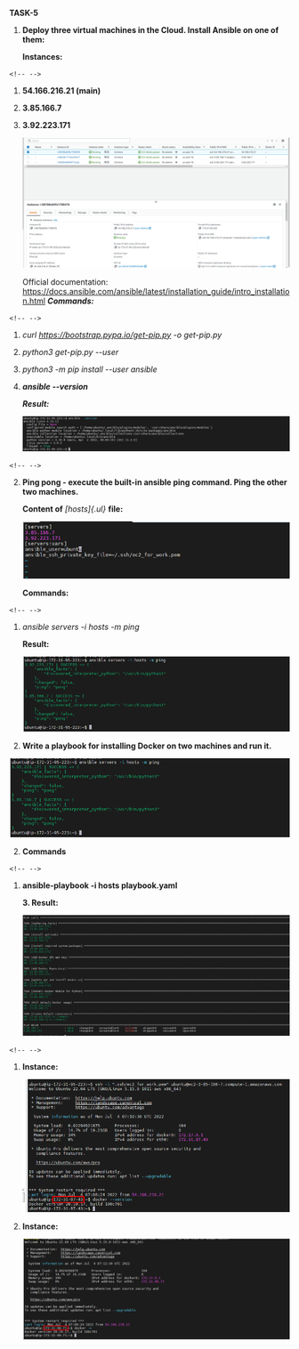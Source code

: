 **TASK-5**

1.  **Deploy three virtual machines in the Cloud. Install Ansible on one
    of them:**

    **Instances:**

```{=html}
<!-- -->
```
1.  **54.166.216.21 (main)**

2.  **3.85.166.7**

3.  **3.92.223.171**

    ![](Readme/media/image1.png)

    Official documentation:
    <https://docs.ansible.com/ansible/latest/installation_guide/intro_installation.html>
    ***Commands:***

```{=html}
<!-- -->
```
1.  *curl https://bootstrap.pypa.io/get-pip.py -o get-pip.py*

2.  *python3 get-pip.py \--user*

3.  *python3 -m pip install \--user ansible*

4.  ***ansible \--version***

    ***Result:***

    ![](Readme/media/image2.png)

```{=html}
<!-- -->
```
2.  **Ping pong - execute the built-in ansible ping command. Ping the
    other two machines.**

    **Content of** *[hosts]{.ul}* **file:**

    ![](Readme/media/image3.png)

    **Commands:**

```{=html}
<!-- -->
```
1.  *ansible servers -i hosts -m ping*

    **Result:**

    ![](Readme/media/image4.png)

3.    **Write a playbook for installing Docker on two machines and run it.**

   ![](Readme/media/image4.png)

2.  **Commands**

```{=html}
<!-- -->
```
1.  **ansible-playbook -i hosts playbook.yaml**

    **3. Result:**

    ![](Readme/media/image6.png)

```{=html}
<!-- -->
```
1.  **Instance:**

    ![](Readme/media/image7.png)

2.  **Instance:**

    ![](Readme/media/image8.png)
